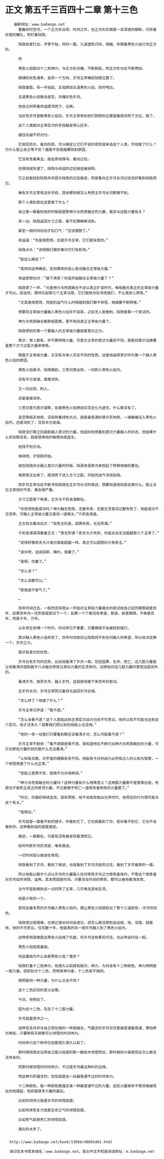 # 正文 第五千三百四十二章 第十三色
        最新网址：www.badaoge.net
          重叠的时空内，一个正方形出现，时间之外，在正方形后面是一双深邃的眼眸，闪烁着灰暗的瞳孔，死盯着陆隐。
      
          陆隐抬掌打出，手臂干枯，同时一震，九道虚影闪烁，相融，伴随着黑色火焰打向正方形。
      
          呼
      
          黑色火焰跳动十二色神力，与正方形对撞，不断割裂，而正方形也在不断燃烧。
      
          磅礴的灰色涌来，自另一个方向，岁月主宰确定陆隐位置了。
      
          陆隐皱眉，另一手抬起，五指燃烧五道黑色火焰，同时甩出。
      
          五道黑色火焰轰击虚空，对撞灰色岁月。
      
          他自己则带着命运顺流而下，远离。
      
          当灰色岁月驱散黑色火焰后，岁月主宰来到他们刚刚的位置望着顺流而下方位，跑了。
      
          这个人类面对主宰层次的手段越发得心应手。
      
          越往后越不好对付。
      
          它收回目光，看向四周，可以确定让它们不安的感觉就来自这个人类，可他做了什么？为什么能让自己等不安？越是不安就越要找到原因。
      
          它没有急着离去，就在原地探寻。看向过往。
      
          但很快就失望了，陆隐与命运的过往痕迹被抹除。
      
          它之前能找到陆隐并非因为陆隐的过往痕迹，而是看向主岁月长河过往恰好看到陆隐而已。
      
          唯有岁月主宰有这份手段，其余哪怕再怎么熟悉主岁月长河都做不到。
      
          那个人类到底在这里做了什么？
      
          自己第一眼看到他的时候就是那神力与死寂融合的力量，莫非与这股力量有关？
      
          另一边，陆隐返回方寸之距，毫不犹豫瞬移消失。
      
          直至一段时间后他才松口气：“应该摆脱了。”
      
          命运道：“先是相思雨，后是岁月主宰，它们是有意的。”
      
          陆隐点头：“说明我们做的事对它们有影响。”
      
          “能这么确定？”
      
          “我倾向这种确定，否则哪来的信心尝试融合主宰级力量。”
      
          命运想想也对：“接下来呢？你就开始融合主宰级力量了？”
      
          陆隐恩了一声，“光是神力与死寂融合不足以真正扩容时代，唯有融合真正的主宰级力量才可以。回去吧，既然引起那几个主宰注意，它们就绝对在寻找我们，不让我安心修炼。”
      
          “尤其是相思雨，凭她的运气什么时候碰到我们都不奇怪，相城要不断转移。”
      
          想要将主宰级力量融入黑色火焰并不容易，之前无人能做到，陆隐是第一个尝试的。
      
          神力与死寂融合都那般困难，更不用说真正主宰级力量了。
      
          陆隐想到的第一个要融入的主宰级力量就是意识之力。
      
          意识，常人都有，并不算特殊力量，可意识主宰的意识力量却不同，那是将意识当做覆盖整个方寸之距力量来修炼。
      
          既属于主宰级力量，又没有与常人完全不同的性质。这是他选择意识作为第一个融入黑色火焰的原因。
      
          黑色火焰悬浮，陆隐眼前，三苍剑意出现，一剑刺入黑色火焰内。
      
          没有半分波澜，直接消失。
      
          又一剑出现，刺入。
      
          还是直接消失。
      
          三苍剑意为意识凝聚，在被黑色火焰燃烧后完全化为虚无，什么都没有了。
      
          高空降临天地锁，没有附着绿色光点，就是最普通的意识天地锁，一端缓缓没入黑色火焰内，还是消失了，没有半分波澜。
      
          陆隐没打算立刻就能融入意识的力量，但起码他想看到意识力量融入的状态，但结果什么状态都没有，就是很单纯的被燃烧成虚无。
      
          他找不到方向。
      
          继续吧，才刚刚开始。
      
          就在陆隐闭关融入意识力量的时候，陆源老祖再次承担起了转移相城的重任。
      
          相思雨又出来了，顺流而下进入方寸之距，开始凭运气寻找陆隐。
      
          而岁月主宰也在不断寻找陆隐在主岁月长河的痕迹，想要知道他到底在做什么。能让五位主宰同时不安，事态很严重。
      
          方寸之距某个角落，王文与千机诡演都在。
      
          “你觉得他能成功吗？神力融合死寂，无数年来，无数生灵尝试过都失败了，他能成功不乏侥幸，可融入主宰级力量又是另一道难关。”千机诡演道。
      
          王文目光看向远方：“有弥主托底，就算失败，也无所谓。”
      
          千机诡演深深看着王文：“真无所谓？弥天大计失败，你就永远无法超越那几个主宰了。”
      
          “说得好像弥天大计成功我能超越一样，真正可以超脱的只有弥主。”
      
          “或许吧，话说回来，赌约，我赢了。”
      
          “是啊，你赢了。”
      
          “怎么说？”
      
          “怎么说都可以。”
      
          “那我就不客气了。”
      
          …
      
          百年时间过去，一般而言陆隐从一开始对主宰级力量融合的尝试给自己定的期限就是百年，如果百年内一无所获就尝试下一个，如果一个个都没有希望，那就，拓宽期限，不再是百年，而是千年，万年。
      
          以永恒生命博一个时代，时间早已不重要，只要确保不会被找到就行。
      
          意识融入黑色火焰失败了，百年时间依旧让陆隐找不到任何融入的希望，所以他决定换一个，岁月之力。
      
          意识有意识的优势。
      
          岁月也有岁月的优势，比如他看清了岁月一面，包括因果，生命，死亡，这几股力量能让他看清并借助骰子六点融合修炼过类似力量的生灵体内，证明他对这几股力量的掌控远超另外的。
      
          看清岁月，拨弄岁月，融入岁月，这就是他接下来百年的尝试。
      
          主岁月长河，岁月主宰阴沉着目光返回岁月古城。
      
          “怎么样了？他做了什么？”
      
          岁月主宰沉声道：“看不透。”
      
          “怎么会看不透？这个人类能达到主宰层次战力已经不可思议，他的认知不可能也达到这个层次，他才活多久？就算我们把认知扔他脸上也没用。”
      
          “他的一举一动我们只要看到都应该看清才对，怎么可能看不透？”
      
          岁月主宰不耐烦：“看不透就是看不透，我知道他在不断打出神力与死寂融合的力量，可打出那些力量的目的是什么无法看清。”
      
          “认知有无数，对宇宙的理解各有不同，他能有今日的战力必然有过人的认知与智慧，一个顿悟想通了什么也正常。”
      
          “但能让我等不安，就绝不允许他继续。”
      
          “神力与死寂融合的力量吗？这种力量有什么特殊意义？这两股力量都不是我等创造，死寂也不是死主真正的绝顶力量，不过是赐予死亡一道修炼者修炼的力量罢了。”
      
          “时见，你最好继续去找，我有预感，他不会放弃拖出无序时代，他现在的行为很可能与这个有关。”
      
          “我明白。”
      
          岁月就是一面看不到的镜子，你看到它了，它也就看到了你，若你看不到它，它也不会看到你。这种看到指的就是痕迹。
      
          痕迹，一直都在，只是有没有被发现看清而已。
      
          如何判断岁月的流逝，唯有痕迹。
      
          一切时间皆以痕迹在体现。
      
          陆隐看到了岁月，看到了痕迹，也就看到了岁月流逝的过往，看到了岁月最真的一面。
      
          所以他能以骰子六点以岁月的力量融入任何修炼岁月之力修炼者体内，不管这个修炼者对岁月如何领悟，运用，其本质就是时间，只要涉及时间的修炼，都可以被他看清本质。
      
          当今宇宙能做到这一点的除了主宰，几乎再无其他生灵。
      
          他是少有的一个。
      
          若将这最本质的岁月融入黑色火焰内，便让黑色火焰跳跃出了第十三道颜色--岁月的灰色。
      
          陆隐想过很艰难，也想过漫长时间会成功，却怎么都没想到会这般，快。没错，就是快，快的不可思议。仅仅数十年，他就真的将一缕岁月融入到了黑色火焰内。
      
          这种感觉就像是这黑色火焰成了托盘，将岁月这枚果实托住，也必然会托住一般。
      
          黑色火焰就是基础。
      
          但这基础为什么会是黑色火焰？莫非？
      
          陆隐盯着十二色神力，他很久以前就有疑问，神力，为何会有十二种颜色。神力明明是一股力量，但却划分十二色，而修炼神力者，十二色各不相同。
      
          明明是同一种力量，为什么又会不同？
      
          这十二色区别的意义在哪。
      
          今日，他明白了。
      
          因为这十二色，包含了十二股力量。
      
          岁月就是其中之一。
      
          这种包含并非与自己现在做的一样是融合，气蕴含的岁月仅仅是最普通最普通，哪怕修为再低，只要稍有天赋都可以领悟的时间伟力。
      
          时间伟力这个称呼已经是很久很久以前了。
      
          那时候陆隐还记得自己是以枯祖的那一截枯木领悟而出，那时候的兴奋是现在怎么都无法体会的。
      
          而那时候领悟的时间伟力，不过是岁月最边角料的边缘。
      
          而这神力所蕴含的，恰恰就是这一丝最普通不过的时间伟力。
      
          十二种颜色，每一种颜色都蕴含某一种最普通不过的力量，这些力量根本不够资格被现在的他提起，但却是很多力量的基石。
      
          比如时间伟力就是岁月的领悟前提。
      
          比如肉体恢复力就是生命之气的领悟前提。
      
          比如死气就是死亡的领悟前提。
      
          类似的太多了。
      
      
      http://www.badaoge.net/book/13084/48891401.html
      
      请记住本书首发域名：www.badaoge.net。笔尖中文手机版阅读网址：m.badaoge.net
